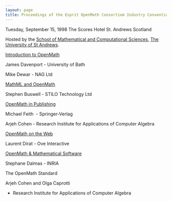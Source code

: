 ```yaml
---
layout: page
title: Proceedings of the Esprit OpenMath Consortium Industry Convention
---
```


Tuesday, September 15, 1998
The Scores Hotel
St. Andrews
Scotland

Hosted by the <a href="http://www.dcs.st-and.ac.uk/">School of Mathematical and Computational Sciences</a>, <a href="http://www.st-and.ac.uk/">The University of St Andrews</a>.

[Introduction to OpenMath](davenport/index.htm) 

James Davenport - University of Bath

Mike Dewar - NAG Ltd

[MathML and OpenMath](buswell/buswell.html) 

Stephen Buswell - STILO Technology Ltd

[OpenMath in Publishing](feith.html) 

Michael Feith&#160; - Springer-Verlag

Arjeh Cohen - Research Institute for Applications of Computer
Algebra

[OpenMath on the Web](laurent/index.htm) 

Laurent Dirat - Ove Interactive

<a href="opensoft.html">OpenMath &amp; Mathematical
Software</a> 

Stephane Dalmas - INRIA

The OpenMath Standard 

Arjeh Cohen and Olga Caprotti
- Research Institute for Applications of Computer
Algebra



